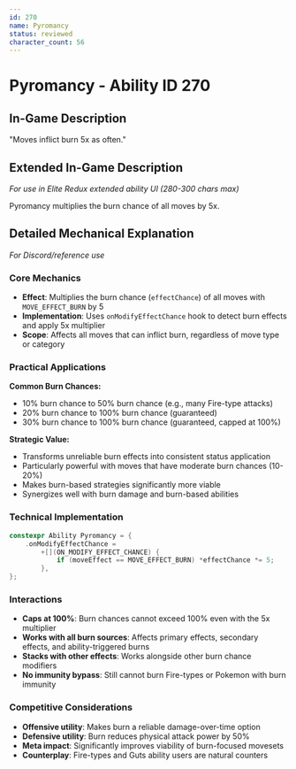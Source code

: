 ```yaml
---
id: 270
name: Pyromancy
status: reviewed
character_count: 56
---
```


# Pyromancy - Ability ID 270

## In-Game Description
"Moves inflict burn 5x as often."

## Extended In-Game Description
*For use in Elite Redux extended ability UI (280-300 chars max)*

Pyromancy multiplies the burn chance of all moves by 5x. 

## Detailed Mechanical Explanation
*For Discord/reference use*

### Core Mechanics
- **Effect**: Multiplies the burn chance (`effectChance`) of all moves with `MOVE_EFFECT_BURN` by 5
- **Implementation**: Uses `onModifyEffectChance` hook to detect burn effects and apply 5x multiplier
- **Scope**: Affects all moves that can inflict burn, regardless of move type or category

### Practical Applications
**Common Burn Chances:**
- 10% burn chance to 50% burn chance (e.g., many Fire-type attacks)
- 20% burn chance to 100% burn chance (guaranteed)
- 30% burn chance to 100% burn chance (guaranteed, capped at 100%)

**Strategic Value:**
- Transforms unreliable burn effects into consistent status application
- Particularly powerful with moves that have moderate burn chances (10-20%)
- Makes burn-based strategies significantly more viable
- Synergizes well with burn damage and burn-based abilities

### Technical Implementation
```cpp
constexpr Ability Pyromancy = {
    .onModifyEffectChance =
        +[](ON_MODIFY_EFFECT_CHANCE) {
            if (moveEffect == MOVE_EFFECT_BURN) *effectChance *= 5;
        },
};
```

### Interactions
- **Caps at 100%**: Burn chances cannot exceed 100% even with the 5x multiplier
- **Works with all burn sources**: Affects primary effects, secondary effects, and ability-triggered burns
- **Stacks with other effects**: Works alongside other burn chance modifiers
- **No immunity bypass**: Still cannot burn Fire-types or Pokemon with burn immunity

### Competitive Considerations
- **Offensive utility**: Makes burn a reliable damage-over-time option
- **Defensive utility**: Burn reduces physical attack power by 50%
- **Meta impact**: Significantly improves viability of burn-focused movesets
- **Counterplay**: Fire-types and Guts ability users are natural counters